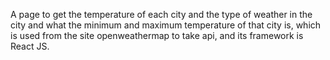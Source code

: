 A page to get the temperature of each city and the type of weather in the city and what the minimum and maximum temperature of that city is, which is used from the site openweathermap to take api, and its framework is React JS.
